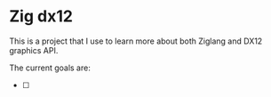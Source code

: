 # Zig dx12

This is a project that I use to learn more about both Ziglang and DX12 graphics API.

The current goals are:

- [ ] 